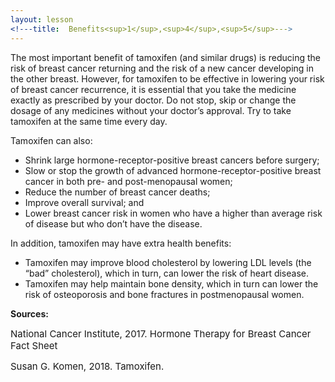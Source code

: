 ```yaml
---
layout: lesson
<!---title:  Benefits<sup>1</sup>,<sup>4</sup>,<sup>5</sup>--->
---
```


The most important benefit of tamoxifen (and similar drugs) is reducing the risk of breast cancer returning and the risk of a new cancer developing in the other breast. However, for tamoxifen to be effective in lowering your risk of breast cancer recurrence, it is essential that you take the medicine exactly as prescribed by your doctor. Do not stop, skip or change the dosage of any medicines without 	your doctor’s approval. Try to take tamoxifen at the same time every day.

Tamoxifen can also: 
* Shrink large hormone-receptor-positive breast cancers before surgery;
* Slow or stop the growth of advanced hormone-receptor-positive breast cancer in both pre- and post-menopausal women;
* Reduce the number of breast cancer deaths;
* Improve overall survival; and
* Lower breast cancer risk in women who have a higher than average risk of disease but who don’t have the disease.

In addition, tamoxifen may have extra health benefits:
* Tamoxifen may improve blood cholesterol by lowering LDL levels (the “bad” cholesterol), which in turn, can lower the risk of heart disease.
* Tamoxifen may help maintain bone density, which in turn can lower the risk of osteoporosis and bone fractures in postmenopausal women.

**Sources:**

<span style="font-size:15px;">National Cancer Institute, 2017. Hormone Therapy for Breast Cancer Fact Sheet</span>

<span style="font-size:15px;">Susan G. Komen, 2018. Tamoxifen.</span>



